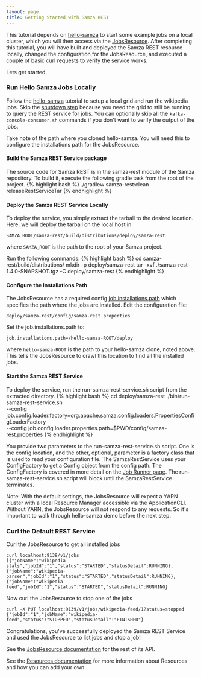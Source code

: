 ```yaml
---
layout: page
title: Getting Started with Samza REST
---
```

<!--
   Licensed to the Apache Software Foundation (ASF) under one or more
   contributor license agreements.  See the NOTICE file distributed with
   this work for additional information regarding copyright ownership.
   The ASF licenses this file to You under the Apache License, Version 2.0
   (the "License"); you may not use this file except in compliance with
   the License.  You may obtain a copy of the License at

       http://www.apache.org/licenses/LICENSE-2.0

   Unless required by applicable law or agreed to in writing, software
   distributed under the License is distributed on an "AS IS" BASIS,
   WITHOUT WARRANTIES OR CONDITIONS OF ANY KIND, either express or implied.
   See the License for the specific language governing permissions and
   limitations under the License.
-->

This tutorial depends on [hello-samza](../../../startup/hello-samza/{{site.version}}/) to start some example jobs on a local cluster, which you will then access via the [JobsResource](../../documentation/{{site.version}}/rest/resources/jobs.html). After completing this tutorial, you will have built and deployed the Samza REST resource locally, changed the configuration for the JobsResource, and executed a couple of basic curl requests to verify the service works.

Lets get started.

### Run Hello Samza Jobs Locally

Follow the [hello-samza](../../../startup/hello-samza/{{site.version}}/) tutorial to setup a local grid and run the wikipedia jobs. Skip the [shutdown step](../../../startup/hello-samza/{{site.version}}/#shutdown) because you need the grid to still be running to query the REST service for jobs. You can optionally skip all the ```kafka-console-consumer.sh``` commands if you don't want to verify the output of the jobs.

Take note of the path where you cloned hello-samza. You will need this to configure the installations path for the JobsResource.


#### Build the Samza REST Service package
The source code for Samza REST is in the samza-rest module of the Samza repository. To build it, execute the following gradle task from the root of the project.
{% highlight bash %}
./gradlew samza-rest:clean releaseRestServiceTar
{% endhighlight %}

#### Deploy the Samza REST Service Locally
To deploy the service, you simply extract the tarball to the desired location. Here, we will deploy the tarball on the local host in

```
SAMZA_ROOT/samza-rest/build/distributions/deploy/samza-rest
```
where ```SAMZA_ROOT``` is the path to the root of your Samza project.

Run the following commands:
{% highlight bash %}
cd samza-rest/build/distributions/
mkdir -p deploy/samza-rest
tar -xvf ./samza-rest-1.4.0-SNAPSHOT.tgz -C deploy/samza-rest
{% endhighlight %}

#### Configure the Installations Path
The JobsResource has a required config [job.installations.path](../../documentation/{{site.version}}/rest/resources/jobs.html#configuration) which specifies the path where the jobs are installed. Edit the configuration file:

```
deploy/samza-rest/config/samza-rest.properties
```

Set the job.installations.path to:

```
job.installations.path=/hello-samza-ROOT/deploy
```

where ```hello-samza-ROOT``` is the path to your hello-samza clone, noted above. This tells the JobsResource to crawl this location to find all the installed jobs.

#### Start the Samza REST Service
To deploy the service, run the run-samza-rest-service.sh script from the extracted directory.
{% highlight bash %}
cd deploy/samza-rest
./bin/run-samza-rest-service.sh  \
  --config job.config.loader.factory=org.apache.samza.config.loaders.PropertiesConfigLoaderFactory \
  --config job.config.loader.properties.path=$PWD/config/samza-rest.properties
{% endhighlight %}

You provide two parameters to the run-samza-rest-service.sh script. One is the config location, and the other, optional, parameter is a factory class that is used to read your configuration file. The SamzaRestService uses your ConfigFactory to get a Config object from the config path. The ConfigFactory is covered in more detail on the [Job Runner page](../../documentation/{{site.version}}/jobs/job-runner.html). The run-samza-rest-service.sh script will block until the SamzaRestService terminates.

Note: With the default settings, the JobsResource will expect a YARN cluster with a local Resource Manager accessible via the ApplicationCLI. Without YARN, the JobsResource will not respond to any requests. So it's important to walk through hello-samza demo before the next step.


### Curl the Default REST Service
Curl the JobsResource to get all installed jobs

```
curl localhost:9139/v1/jobs
[{"jobName":"wikipedia-stats","jobId":"1","status":"STARTED","statusDetail":RUNNING},{"jobName":"wikipedia-parser","jobId":"1","status":"STARTED","statusDetail":RUNNING},{"jobName":"wikipedia-feed","jobId":"1","status":"STARTED","statusDetail":RUNNING}
```

Now curl the JobsResource to stop one of the jobs

```
curl -X PUT localhost:9139/v1/jobs/wikipedia-feed/1?status=stopped
{"jobId":"1","jobName":"wikipedia-feed","status":"STOPPED","statusDetail":"FINISHED"}
```

Congratulations, you've successfully deployed the Samza REST Service and used the JobsResource to list jobs and stop a job!

See the [JobsResource documentation](../../documentation/{{site.version}}/rest/resources/jobs.html) for the rest of its API.

See the [Resources documentation](../../documentation/{{site.version}}/rest/resources.html) for more information about Resources and how you can add your own.
